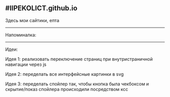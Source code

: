 #IIPEKOLICT.github.io
---------------------------------------------------------------------------------------------------------------------------------------------------------------------
Здесь мои сайтики, епта

---

Напоминалка:

----

Идеи:

Идея 1: реализовать переключение страниц при внутристраничной навигации через js

Идея 2: переделать все интерфейсные картинки в svg

Идея 3: переделать спойлер так, чтобы кнопка была чекбоксом и скрытие/показ спойлера происходили посредством ксс
